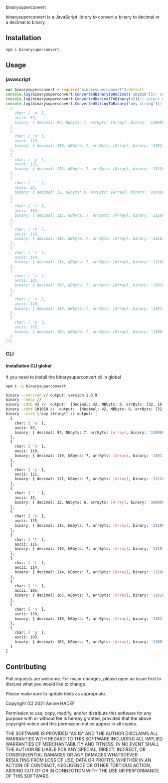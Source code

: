 binarysuperconvert

binarysuperconvert is a JavaScript library to convert a binary to decimal or a decimal to binary.

## Installation

```bash
npm i binarysuperconvert
```

## Usage

### javascript

```javascript
var binarysuperconvert = require("binarysuperconvert").default
console.log(binarysuperconvert.ConvertedBinaryToDecimal('101010'))// output Object {decimal: 42, NBbyts: 6, arrByts: [32, 16, 8, 4, 2, 1], binary: "101010"}
console.log(binarysuperconvert.ConvertedDecimalToBinary(42))// output Object {decimal: 42, NBbyts: 6, arrByts: [32, 16, 8, 4, 2, 1], binary: "101010"}
console.log(binarysuperconvert.ConvertedStringToBinary("any string"))/*output Array [
  {
    char: [ 'a' ],
    ascii: 97,
    binary: { decimal: 97, NBbyts: 7, arrByts: [Array], binary: '1100001' }
  },
  {
    char: [ 'n' ],
    ascii: 110,
    binary: { decimal: 110, NBbyts: 7, arrByts: [Array], binary: '1101110' }
  },
  {
    char: [ 'y' ],
    ascii: 121,
    binary: { decimal: 121, NBbyts: 7, arrByts: [Array], binary: '1111001' }
  },
  {
    char: [ ' ' ],
    ascii: 32,
    binary: { decimal: 32, NBbyts: 6, arrByts: [Array], binary: '100000' }
  },
  {
    char: [ 's' ],
    ascii: 115,
    binary: { decimal: 115, NBbyts: 7, arrByts: [Array], binary: '1110011' }
  },
  {
    char: [ 't' ],
    ascii: 116,
    binary: { decimal: 116, NBbyts: 7, arrByts: [Array], binary: '1110100' }
  },
  {
    char: [ 'r' ],
    ascii: 114,
    binary: { decimal: 114, NBbyts: 7, arrByts: [Array], binary: '1110010' }
  },
  {
    char: [ 'i' ],
    ascii: 105,
    binary: { decimal: 105, NBbyts: 7, arrByts: [Array], binary: '1101001' }
  },
  {
    char: [ 'n' ],
    ascii: 110,
    binary: { decimal: 110, NBbyts: 7, arrByts: [Array], binary: '1101110' }
  },
  {
    char: [ 'g' ],
    ascii: 103,
    binary: { decimal: 103, NBbyts: 7, arrByts: [Array], binary: '1100111' }
  }
]*/
```

### CLI
#### Installation CLI global
if you need to install the binarysuperconvert cli in global
```bash
npm i -g binarysuperconvert
```
```bash
binary --version // output: version 1.0.9
binary --help //
binary -cdtb 42 //  output:  {decimal: 42, NBbyts: 6, arrByts: [32, 16, 8, 4, 2, 1], binary: "101010"}
binary -cbtd 101010 //  output:  {decimal: 42, NBbyts: 6, arrByts: [32, 16, 8, 4, 2, 1], binary: "101010"}
binary  -cstb \"any string\" // output: [
  {
    char: [ 'a' ],
    ascii: 97,
    binary: { decimal: 97, NBbyts: 7, arrByts: [Array], binary: '1100001' }
  },
  {
    char: [ 'n' ],
    ascii: 110,
    binary: { decimal: 110, NBbyts: 7, arrByts: [Array], binary: '1101110' }
  },
  {
    char: [ 'y' ],
    ascii: 121,
    binary: { decimal: 121, NBbyts: 7, arrByts: [Array], binary: '1111001' }
  },
  {
    char: [ ' ' ],
    ascii: 32,
    binary: { decimal: 32, NBbyts: 6, arrByts: [Array], binary: '100000' }
  },
  {
    char: [ 's' ],
    ascii: 115,
    binary: { decimal: 115, NBbyts: 7, arrByts: [Array], binary: '1110011' }
  },
  {
    char: [ 't' ],
    ascii: 116,
    binary: { decimal: 116, NBbyts: 7, arrByts: [Array], binary: '1110100' }
  },
  {
    char: [ 'r' ],
    ascii: 114,
    binary: { decimal: 114, NBbyts: 7, arrByts: [Array], binary: '1110010' }
  },
  {
    char: [ 'i' ],
    ascii: 105,
    binary: { decimal: 105, NBbyts: 7, arrByts: [Array], binary: '1101001' }
  },
  {
    char: [ 'n' ],
    ascii: 110,
    binary: { decimal: 110, NBbyts: 7, arrByts: [Array], binary: '1101110' }
  },
  {
    char: [ 'g' ],
    ascii: 103,
    binary: { decimal: 103, NBbyts: 7, arrByts: [Array], binary: '1100111' }
  }
]
```


## Contributing
Pull requests are welcome. For major changes, please open an issue first to discuss what you would like to change.

Please make sure to update tests as appropriate.

Copyright (C) 2021 Amine HADEF

Permission to use, copy, modify, and/or distribute this software for any
purpose with or without fee is hereby granted, provided that the above
copyright notice and this permission notice appear in all copies.

THE SOFTWARE IS PROVIDED "AS IS" AND THE AUTHOR DISCLAIMS ALL WARRANTIES
WITH REGARD TO THIS SOFTWARE INCLUDING ALL IMPLIED WARRANTIES OF
MERCHANTABILITY AND FITNESS. IN NO EVENT SHALL THE AUTHOR BE LIABLE FOR
ANY SPECIAL, DIRECT, INDIRECT, OR CONSEQUENTIAL DAMAGES OR ANY DAMAGES
WHATSOEVER RESULTING FROM LOSS OF USE, DATA OR PROFITS, WHETHER IN AN ACTION
OF CONTRACT, NEGLIGENCE OR OTHER TORTIOUS ACTION, ARISING OUT OF OR IN
CONNECTION WITH THE USE OR PERFORMANCE OF THIS SOFTWARE.